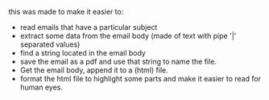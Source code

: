 this was made to make it easier to:
- read emails that have a particular subject
- extract some data from the email body (made of text with pipe '|' separated values)
- find a string located in the email body
- save the email as a pdf and use that string to name the file.
- Get the email body, append it to a (html) file.
- format the html file to highlight some parts and make it easier to read for human eyes.
